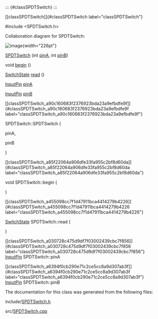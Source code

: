 ::: {#classSPDTSwitch}
:::

[\[classSPDTSwitch\]]{#classSPDTSwitch label="classSPDTSwitch"}

\#include $<$SPDTSwitch.h$>$

Collaboration diagram for SPDTSwitch:

![image](classSPDTSwitch__coll__graph){width="226pt"}

[SPDTSwitch](#classSPDTSwitch_a90c160683f2376923bda23a9efbdfe9f) (int
[pinA](#classSPDTSwitch_a030728c475d9df7f03002439cbc7f856), int
[pinB](#classSPDTSwitch_a6394f0cb290e71c2ce5cc8a9d307ab3f))

void [begin](#classSPDTSwitch_a85f22064a906dfe33fa955c2bf8d60da) ()

[SwitchState](#SPDTSwitch_8h_a8fe26342018333e4ef7220e3ab6726ff)
[read](#classSPDTSwitch_a455098cc7f1d47911bca4414279b4226) ()

[InputPin](#classInputPin)
[pinA](#classSPDTSwitch_a030728c475d9df7f03002439cbc7f856)

[InputPin](#classInputPin)
[pinB](#classSPDTSwitch_a6394f0cb290e71c2ce5cc8a9d307ab3f)

[\[classSPDTSwitch\_a90c160683f2376923bda23a9efbdfe9f\]]{#classSPDTSwitch_a90c160683f2376923bda23a9efbdfe9f
label="classSPDTSwitch_a90c160683f2376923bda23a9efbdfe9f"}

SPDTSwitch::SPDTSwitch (

pinA,

pinB

)

[\[classSPDTSwitch\_a85f22064a906dfe33fa955c2bf8d60da\]]{#classSPDTSwitch_a85f22064a906dfe33fa955c2bf8d60da
label="classSPDTSwitch_a85f22064a906dfe33fa955c2bf8d60da"}

void SPDTSwitch::begin (

)

[\[classSPDTSwitch\_a455098cc7f1d47911bca4414279b4226\]]{#classSPDTSwitch_a455098cc7f1d47911bca4414279b4226
label="classSPDTSwitch_a455098cc7f1d47911bca4414279b4226"}

[SwitchState](#SPDTSwitch_8h_a8fe26342018333e4ef7220e3ab6726ff)
SPDTSwitch::read (

)

[\[classSPDTSwitch\_a030728c475d9df7f03002439cbc7f856\]]{#classSPDTSwitch_a030728c475d9df7f03002439cbc7f856
label="classSPDTSwitch_a030728c475d9df7f03002439cbc7f856"}
[InputPin](#classInputPin) SPDTSwitch::pinA

[\[classSPDTSwitch\_a6394f0cb290e71c2ce5cc8a9d307ab3f\]]{#classSPDTSwitch_a6394f0cb290e71c2ce5cc8a9d307ab3f
label="classSPDTSwitch_a6394f0cb290e71c2ce5cc8a9d307ab3f"}
[InputPin](#classInputPin) SPDTSwitch::pinB

The documentation for this class was generated from the following files:

include/[SPDTSwitch.h](#SPDTSwitch_8h)

src/[SPDTSwitch.cpp](#SPDTSwitch_8cpp)
